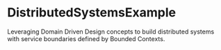 # DistributedSystemsExample
Leveraging Domain Driven Design concepts to build distributed systems with service boundaries defined by Bounded Contexts.
